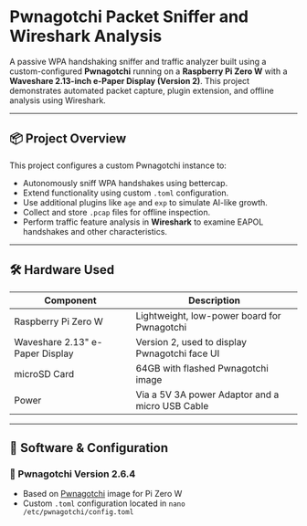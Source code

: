 # Pwnagotchi Packet Sniffer and Wireshark Analysis

A passive WPA handshaking sniffer and traffic analyzer built using a custom-configured **Pwnagotchi** running on a **Raspberry Pi Zero W** with a **Waveshare 2.13-inch e-Paper Display (Version 2)**. This project demonstrates automated packet capture, plugin extension, and offline analysis using Wireshark.

---

## 📦 Project Overview

This project configures a custom Pwnagotchi instance to:

- Autonomously sniff WPA handshakes using bettercap.
- Extend functionality using custom `.toml` configuration.
- Use additional plugins like `age` and `exp` to simulate AI-like growth.
- Collect and store `.pcap` files for offline inspection.
- Perform traffic feature analysis in **Wireshark** to examine EAPOL handshakes and other characteristics.

---

## 🛠️ Hardware Used

|           Component              |                   Description                   |
|----------------------------------|-------------------------------------------------|
| Raspberry Pi Zero W              |  Lightweight, low-power board for Pwnagotchi    |
| Waveshare 2.13" e-Paper Display  |  Version 2, used to display Pwnagotchi face UI  |
| microSD Card                     |  64GB with flashed Pwnagotchi image             |
| Power                            | Via a 5V 3A power Adaptor and a micro USB Cable |

---

## 🧰 Software & Configuration

### 🔹 Pwnagotchi Version 2.6.4

- Based on [Pwnagotchi](https://pwnagotchi.ai/) image for Pi Zero W
- Custom `.toml` configuration located in `nano /etc/pwnagotchi/config.toml`


